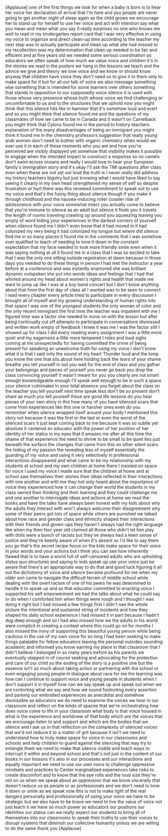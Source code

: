 
[Applause]
one of the first things we look for when
a baby is born is to hear her voice her
declaration of arrival that I&#39;m here and
you people are never going to get
another night of sleep again as the
child grows we encourage her to stand up
for herself to use her voice and act
with intention say what you mean and
mean what you say it really surprises no
one who knows me well to read in my
kindergarten report card that I was very
effective in using my voice to organize
and direct clean-up time according to
the teacher my next step was to actually
participate and clean up what she had
missed to my recollection was my
determination that clean up needed to be
fair and efficient and at five years old
we needed some serious coordination as
educators we often speak of how much we
value voice and children it&#39;s in the
stories we read in the posters we hang
in the lessons we teach and the advice
we give and theory we love voice and we
know or should know anyway that children
have voice they don&#39;t need us to give it
to them only to make space for it but
for all our talk of voice we also
message something else something that is
intended for some learners over others
something that stands in opposition to
our supposedly voice silence it is used
with those whose very presence whose
truth whose voice we find challenging or
uncomfortable to us and to the
structures that we uphold now you might
think that this silence hits like in
hammer that it&#39;s somehow loud and evert
and so you might think that silence
found me and the questions of my
classmates of how we came to be in
Canada and
it wasn&#39;t on Camelback you might think
that Cylons found me in the period to
history teachers explanation of the many
disadvantages of being an immigrant you
might think it found me in the chemistry
professors suggestion that really young
arab women don&#39;t need to bother with
organic chemistry when would we ever use
it in each of these moments who you are
and how you&#39;re perceived are visibly
displayed yet somehow that visibility
makes it possible to engage when the
intended impact to construct a response
so no camels don&#39;t swim across oceans
and really I would love to hear your
European family&#39;s immigration story and
it&#39;s okay I&#39;ll ask the TMI questions
after class even when these are not set
out loud the truth is I never really did
address my history teachers bigotry but
just knowing what I would have liked to
say seeing it clearly in my own head
strengthened my sense of self so despite
frustration or hurt
there was this renewed commitment to
speak out to use my voice and that&#39;s the
funny thing about silence though if you
make it through childhood and the
nausea-inducing roller coaster ride of
adolescence with your voice somewhat
intact you actually come to believe that
you&#39;re immune to silence as an adult but
silence it finds you it travels the
length of rooms traveling crawling up
around you squeezing leaving you empty
of word hiding your experiences in the
darkest corners of yourself when silence
found me I didn&#39;t even know that it had
moved in it had colonized my very being
it had colonized my tongue but where did
silence find me in so many places it
found me in the comments that I was
somehow over qualified to teach of
needing to tone it down in the constant
expectation that my face needed to look
more friendly smile even when it was
saying nothing at all it found me in a
class that I was so excited to
take that I was the only one sitting
outside registration at dawn because in
those days you needed to do these things
in person I had met the instructor a
year before at a conference and was
instantly enamored she was brilliant
dynamic outspoken she put into words
ideas and feelings that I had that
whirled around my head about women&#39;s
rights and health that made me want to
jump up like I was at a boy band concert
but I don&#39;t know anything about that
from the first day of class all I wanted
was to be seen to connect I read every
chapter every article tried to
participate in every discussion I
brought all of myself and my growing
understanding of human rights into that
space I was one of the youngest students
the only woman of color and the only
recent immigrant the first time the
teacher was impatient with me I figured
time was a factor she needed to move on
with the lesson but after being
continually cut off attempts to
participate in conversations dismissed
and written work empty of feedback I
knew it was me I was the factor still I
showed up for class I did every reading
every assignment I was a little more
quiet and my eagerness a little more
tempered I roles and loud sighs coming
at me unexpectedly for having committed
the crime of being present for speaking
an unwelcome truth for using my voice I
don&#39;t know what it is that I said only
the sound of my heart Thunder loud and
the lump you know the one that sits
about here holding back the tears of
your shame breathe you tell yourself in
out you wait for the end of class and
you gather your belongings and pieces of
yourself you never go back you drop the
class convincing yourself it wasn&#39;t
meant for you you clearly are not smart
enough knowledgeable enough I&#39;ll speak
well enough to be in such a space
your silence culminates in your total
absence you forget about the class on
the teacher you tell yourself next time
speak less
don&#39;t be so present don&#39;t share as much
you tell yourself these are good life
lessons
do you hear pieces of your own story in
this how many of you have silenced scars
that come from experiences like this one
or harsher ones even do you remember
when silence wrapped itself around your
body
I mentioned this story not because it
was the first or the last or even the
worst of the silenced scars it just kept
coming back to me because it was so
subtle yet absolute it centered an
educator with the power of her position
of her identity of her status in my eyes
that it amazes me after all this time
the shame of that experience the need to
shrink to be small to be quiet
lies just beneath the surface the
changes that came from this on other
silent scars the hiding of my passion
the revealing less of myself essentially
the guarding of my voice and using it
very selectively in professional
interactions disappeared and what came
to be my relationship with my students
at school and my own children at home
there I insisted on space for voice I
used my voice I made sure that the
children at home and at school saw
themselves their stories their ideas
reflected in their interactions with one
another and with me they not only heard
about the importance of voice they
experienced how it can change their
world the students in my class owned
their thinking and their learning and
they could challenge me and one another
to interrogate ideas and actions at home
we read the books and have the talks
have always been honest with my kids
about why the adults they interact with
won&#39;t always welcome their disagreement
why some of their peers got lots of
space while others are punished we
talked about how race and gender class
and ethnicity shaped their interactions
with their friends and grown-ups they
haven&#39;t always had the right language
like when my then four year old claimed
all those who didn&#39;t let him play with
dolls were a bunch of racists but
they&#39;ve always had a keen sense of
justice and they&#39;re keenly aware of when
it&#39;s absent so I&#39;d like to say there you
go that&#39;s the secret recipe focus on the
kids make space for their voice in your
words and your actions but I think you
can see how inherently flawed that is to
have a world full of self-censored
adults who are upholding status quo
structures and saying to kids speak up
use your voice just be aware that
there&#39;s an appropriate way to do that
and good luck figuring it all out the
dichotomy of voice and silence became
profound for me when my older son came
to navigate the difficult terrain of
middle school while dealing with the
overt racism of one of his peers he was
determined to handle it to speak up and
as that educator committed to enacting
voice I supported his self empowerment
we had the talks about what he could say
or do when I comforted him when things
were rough and I thought I was doing it
right but I had missed a few things
first I didn&#39;t see the whole picture the
intentional and sustained string of
incidents and how they shaped his daily
school experience I had missed it in
part because I hadn&#39;t dug deep enough
and so I had also missed how we the
adults in his world were complicit in
creating a context where this could go
on for months I also missed the irony of
supporting this beautiful young person
while being cautious in the use of my
own voice for so long I had been seeking
to make things palatable for fellow
educators leaving the personal outsides
sounding academic and informed you know
earning my place in that classroom that
I didn&#39;t believe I belonged in
so many years before as his parents we
eventually stepped in of course seeking
and advocating for the protection and
care of our child so the ending of the
story is a positive one but the essence
isn&#39;t so much about taking action or
partnering with the school or even
engaging young people in dialogue about
race for me the learning was how can I
continue to support voice and young
people in students when I don&#39;t support
it in myself how can we say speak up and
speak out when we are contorting what we
say and how we sound footnoting every
assertion and parking our embodied
experiences as anecdotal and somehow
dismissible as educators we do need to
examine the voices we hear in our
classroom and reflect on the kinds of
spaces that we&#39;re orchestrating how does
voice come to life in your classroom
what body is that voice housed in what
is the experience and worldview of that
body which are the voices that we
encourage listen to and support and
which are the bodies that we silence and
I ask us in that reflection on the
complexity of silenced voices that we&#39;d
not reduce it to a matter of grit
because it isn&#39;t we need to understand
how to truly make space for voice in our
classrooms and schools and help children
to guard against the silencing that may
try to entangle them we need to make
that silence visible and teach ways to
interrupt it within and beyond school
and that&#39;s not just in the content of
our books in our lessons it&#39;s also in
our processes and our interactions and
equally important we need to use our own
voice to challenge oppressive mindsets
and practices to Center marginalized
experiences
take risks to create discomfort and to
know that the eye rolls and the loud
size they&#39;re not on us when we speak
about an oppression that we know
viscerally that doesn&#39;t reduce us as
people or as professionals and we don&#39;t
need to tone it down or smile as we
speak now this is not to make light of
the real dangers personally and
professionally of using your voice we
have to be strategic but we also have to
be brave we need to live the value of
voice not just teach it we have so much
power as educators our positions our
identities our status can we really
expect our students to bring all of
themselves into our classrooms to speak
their truths to use their voices to
disrupt systems that diminish our
collective humanity unless we are
willing to do the same thank you
[Applause]
